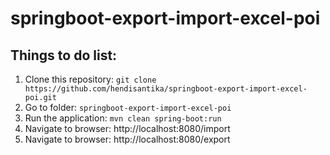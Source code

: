 # springboot-export-import-excel-poi

## Things to do list:
1. Clone this repository: `git clone https://github.com/hendisantika/springboot-export-import-excel-poi.git`
2. Go to folder: `springboot-export-import-excel-poi`
3. Run the application: `mvn clean spring-boot:run`
4. Navigate to browser: http://localhost:8080/import
4. Navigate to browser: http://localhost:8080/export